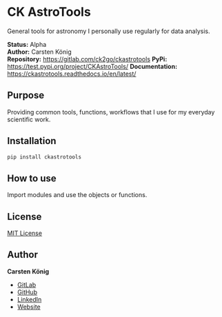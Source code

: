 # CK AstroTools

General tools for astronomy I personally use regularly for data analysis.

**Status:**  Alpha\
**Author:** Carsten König\
**Repository:** https://gitlab.com/ck2go/ckastrotools
**PyPi:** https://test.pypi.org/project/CKAstroTools/
**Documentation:** https://ckastrotools.readthedocs.io/en/latest/

## Purpose

Providing common tools, functions, workflows that I use for my everyday scientific work.

## Installation

```bash
pip install ckastrotools
```

## How to use
Import modules and use the objects or functions.


## License
[MIT License](https://choosealicense.com/licenses/mit/)

## Author
**Carsten König**

- [GitLab](https://gitlab.com/ck2go "Carsten König")
- [GitHub](https://github.com/ck2go "Carsten König")
- [LinkedIn](https://www.linkedin.com/in/ck2go/ "Carsten König")
- [Website](https://www.carsten-koenig.de "Carsten König")

